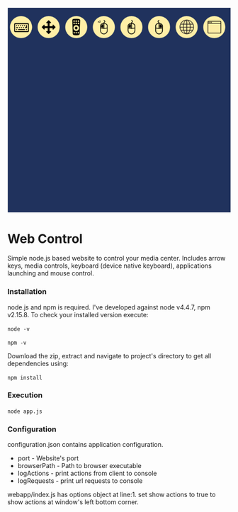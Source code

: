 ![Screenshot](screenshot.PNG)

# Web Control

Simple node.js based website to control your media center. Includes arrow keys, media controls, keyboard (device native keyboard), applications launching and mouse control.

### Installation
node.js and npm is required. I've developed against node v4.4.7, npm v2.15.8. To check your installed version execute:

<code>node -v</code>

<code>npm -v</code>

Download the zip, extract and navigate to project's directory to get all dependencies using:

<code>npm install</code>

### Execution
<code>node app.js</code>

### Configuration
configuration.json contains application configuration.

* port - Website's port
* browserPath - Path to browser executable
* logActions - print actions from client to console
* logRequests - print url requests to console

webapp/index.js has options object at line:1. set show actions to true to show actions at window's left bottom corner.
